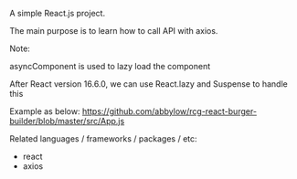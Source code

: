 A simple React.js project. 

The main purpose is to learn how to call API with axios. 

Note: 

asyncComponent is used to lazy load the component 

After React version 16.6.0, we can use React.lazy and Suspense to handle this

Example as below: 
https://github.com/abbylow/rcg-react-burger-builder/blob/master/src/App.js

Related languages / frameworks / packages / etc: 
- react
- axios
